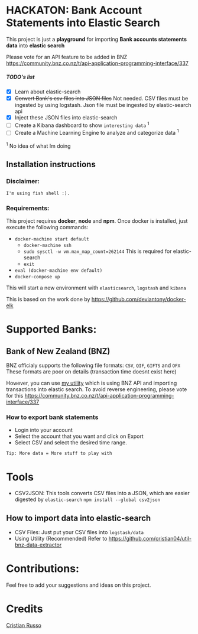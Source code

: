 # HACKATON: Bank Account Statements into Elastic Search
This project is just a **playground** for importing **Bank accounts statements data** into **elastic search**

Please vote for an API feature to be added in BNZ
https://community.bnz.co.nz/t/api-application-programming-interface/337

##### TODO's list 

- [x] Learn about elastic-search
- [x] ~~Convert Bank's csv files into JSON files~~ Not needed. CSV files must be ingested by using logstash. Json file must be ingested by elastic-search api
- [x] Inject these JSON files into elastic-search
- [ ] Create a Kibana dashboard to show `interesting data` <sup>1</sup>
- [ ] Create a Machine Learning Engine to analyze and categorize data <sup>1</sup>

<sup>1</sup> No idea of what Im doing

## Installation instructions
### Disclaimer:
`
I'm using fish shell :).
`

### Requirements:

This project requires **docker**, **node** and **npm**. Once docker is installed, just execute the following commands:

- `docker-machine start default`
  - `docker-machine ssh`
  - `sudo sysctl -w vm.max_map_count=262144` This is required for elastic-search
  - `exit`
- `eval (docker-machine env default)`
- `docker-compose up`

This will start a new environment with `elasticsearch`, `logstash` and `kibana`

This is based on the work done by https://github.com/deviantony/docker-elk

# Supported Banks:

## Bank of New Zealand (BNZ)

BNZ officialy supports the following file formats: `CSV`, `QIF`, `GIFTS` and `OFX`
These formats are poor on details (transaction time doesnt exist here)

However, you can use [my utility](https://github.com/cristian04/util-bnz-data-extractor) which is using BNZ API and importing transactions into elastic search. To avoid reverse engineering, please vote for this https://community.bnz.co.nz/t/api-application-programming-interface/337

### How to export bank statements
- Login into your account
- Select the account that you want and click on Export
- Select CSV and select the desired time range.

`Tip: More data = More stuff to play with`

# Tools

- CSV2JSON: This tools converts CSV files into a JSON, which are easier digested by `elastic-search`
  `npm install --global csv2json`

## How to import data into elastic-search

- CSV Files: Just put your CSV files into `logstash/data`
- Using Utility (Recommended) Refer to https://github.com/cristian04/util-bnz-data-extractor

# Contributions:
Feel free to add your suggestions and ideas on this project.

# Credits 

[Cristian Russo](http://www.cristianmarquez.me)
